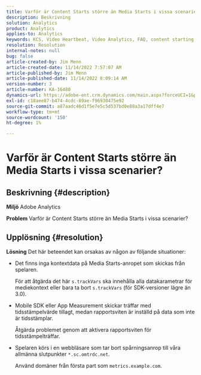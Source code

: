 ```yaml
---
title: Varför är Content Starts större än Media Starts i vissa scenarier?
description: Beskrivning
solution: Analytics
product: Analytics
applies-to: Analytics
keywords: KCS, Video Heartbeat, Video Analytics, FAQ, content starting, greater, media started, Adobe Analytics
resolution: Resolution
internal-notes: null
bug: false
article-created-by: Jim Menn
article-created-date: 11/14/2022 7:57:07 AM
article-published-by: Jim Menn
article-published-date: 11/14/2022 8:09:14 AM
version-number: 3
article-number: KA-16480
dynamics-url: https://adobe-ent.crm.dynamics.com/main.aspx?forceUCI=1&pagetype=entityrecord&etn=knowledgearticle&id=f2f8c0e9-f163-ed11-9561-6045bd006b4b
exl-id: c18aee87-b474-4cdc-89ae-f96930475e92
source-git-commit: a87aadc46d1f5e7e5c5d537bd0e88a3a17dff4e7
workflow-type: tm+mt
source-wordcount: '150'
ht-degree: 1%

---
```


# Varför är Content Starts större än Media Starts i vissa scenarier?

## Beskrivning {#description}


<b>Miljö</b>
Adobe Analytics

<b>Problem</b>
Varför är Content Starts större än Media Starts i vissa scenarier?


## Upplösning {#resolution}


<b>Lösning</b>
Det här beteendet kan orsakas av någon av följande situationer:

- Det finns inga kontextdata på Media Starts-anropet som skickas från spelaren.

  För att åtgärda det här `s.trackVars` ska innehålla alla datakarametrar för mediekontext eller bara ta bort `s.trackVars` (för SDK-versioner lägre än 3.0).
- Mobile SDK eller App Measurement skickar träffar med tidsstämpelvärde tillagt, medan rapportsviten är inställd på data som inte är tidsstämplar.

  Åtgärda problemet genom att aktivera rapportsviten för tidsstämpelträffar.
- Spelaren körs i en webbläsare som tar bort spårningsanrop till våra allmänna slutpunkter `*.sc.omtrdc.net`.

  Använd domäner från första part som `metrics.example.com`.

